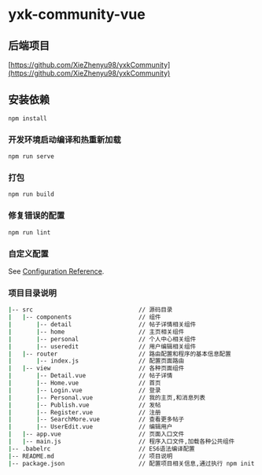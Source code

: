# yxk-community-vue

## 后端项目
[https://github.com/XieZhenyu98/yxkCommunity](https://github.com/XieZhenyu98/yxkCommunity)

## 安装依赖
```
npm install
```

### 开发环境启动编译和热重新加载
```
npm run serve
```

### 打包
```
npm run build
```

### 修复错误的配置
```
npm run lint
```

### 自定义配置
See [Configuration Reference](https://cli.vuejs.org/config/).

### 项目目录说明
```sh
|-- src                              // 源码目录
|   |-- components                   // 组件
|       |-- detail                   // 帖子详情相关组件
|       |-- home                     // 主页相关组件
|       |-- personal                 // 个人中心相关组件
|       |-- useredit                 // 用户编辑相关组件
|   |-- router                       // 路由配置和程序的基本信息配置
|       |-- index.js                 // 配置页面路由
|   |-- view                         // 各种页面组件
|       |-- Detail.vue               // 帖子详情
|       |-- Home.vue                 // 首页
|       |-- Login.vue                // 登录
|       |-- Personal.vue             // 我的主页,和消息列表
|       |-- Publish.vue              // 发帖
|       |-- Register.vue             // 注册
|       |-- SearchMore.vue           // 查看更多帖子
|       |-- UserEdit.vue             // 编辑用户
|   |-- app.vue                      // 页面入口文件
|   |-- main.js                      // 程序入口文件,加载各种公共组件
|-- .babelrc                         // ES6语法编译配置
|-- README.md                        // 项目说明
|-- package.json                     // 配置项目相关信息,通过执行 npm init 命令创建
```
